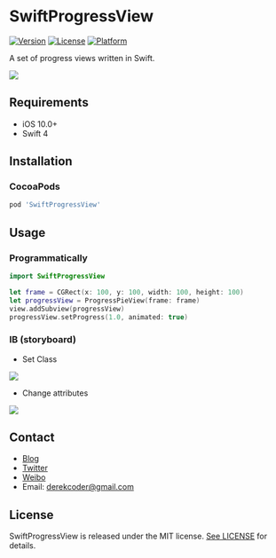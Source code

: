 
# SwiftProgressView
[![Version](https://img.shields.io/cocoapods/v/SwiftProgressView.svg?style=flat)](http://cocoapods.org/pods/SwiftProgressView)
[![License](https://img.shields.io/cocoapods/l/SwiftProgressView.svg?style=flat)](http://cocoapods.org/pods/SwiftProgressView)
[![Platform](https://img.shields.io/cocoapods/p/SwiftProgressView.svg?style=flat)](http://cocoapods.org/pods/SwiftProgressView)

A set of progress views written in Swift.

<img src="https://github.com/derekcoder/SwiftProgressView/blob/master/SwiftProgressViewDemo/demo.gif">

## Requirements

- iOS 10.0+
- Swift 4

## Installation

### CocoaPods

```ruby
pod 'SwiftProgressView'
```

## Usage

### Programmatically

```swift
import SwiftProgressView

let frame = CGRect(x: 100, y: 100, width: 100, height: 100)
let progressView = ProgressPieView(frame: frame)
view.addSubview(progressView)
progressView.setProgress(1.0, animated: true)
```

### IB (storyboard)

- Set Class
<img src="https://github.com/derekcoder/SwiftProgressView/blob/master/SwiftProgressViewDemo/setclass.png">

- Change attributes
<img src="https://github.com/derekcoder/SwiftProgressView/blob/master/SwiftProgressViewDemo/attributes.png">


## Contact

- [Blog](http://blog.derekcoder.com)
- [Twitter](https://twitter.com/derekcoder_)
- [Weibo](https://weibo.com/u/6155322764)
- Email: derekcoder@gmail.com

## License

SwiftProgressView is released under the MIT license. [See LICENSE](https://github.com/derekcoder/SwiftProgressView/blob/master/LICENSE) for details.
